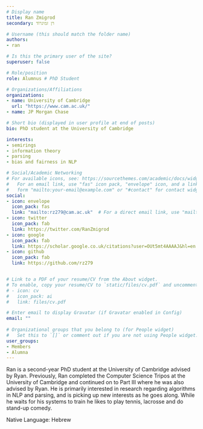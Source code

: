 ```yaml
---
# Display name
title: Ran Zmigrod
secondary: רן זמיגרוֹד

# Username (this should match the folder name)
authors:
- ran

# Is this the primary user of the site?
superuser: false

# Role/position
role: Alumnus # PhD Student

# Organizations/Affiliations
organizations:
- name: University of Cambridge
  url: "https://www.cam.ac.uk/"
- name: JP Morgan Chase

# Short bio (displayed in user profile at end of posts)
bio: PhD student at the University of Cambridge

interests:
- semirings
- information theory
- parsing
- bias and fairness in NLP

# Social/Academic Networking
# For available icons, see: https://sourcethemes.com/academic/docs/widgets/#icons
#   For an email link, use "fas" icon pack, "envelope" icon, and a link in the
#   form "mailto:your-email@example.com" or "#contact" for contact widget.
social:
- icon: envelope
  icon_pack: fas
  link: "mailto:rz279@cam.ac.uk"  # For a direct email link, use "mailto:test@example.org".
- icon: twitter
  icon_pack: fab
  link: https://twitter.com/RanZmigrod
- icon: google
  icon_pack: fab
  link: https://scholar.google.co.uk/citations?user=OUt5mt4AAAAJ&hl=en
- icon: github
  icon_pack: fab
  link: https://github.com/rz279


# Link to a PDF of your resume/CV from the About widget.
# To enable, copy your resume/CV to `static/files/cv.pdf` and uncomment the lines below.  
# - icon: cv
#   icon_pack: ai
#   link: files/cv.pdf 

# Enter email to display Gravatar (if Gravatar enabled in Config)
email: ""
  
# Organizational groups that you belong to (for People widget)
#   Set this to `[]` or comment out if you are not using People widget.  
user_groups:
- Members
- Alumna
---
```

Ran is a second-year PhD student at the University of Cambridge advised by Ryan. Previously, Ran completed the Computer Science Tripos at the University of Cambridge and continued on to Part III where he was also advised by Ryan. He is primarily interested in research regarding algorithms in NLP and parsing, and is picking up new interests as he goes along. While he waits for his systems to train he likes to play tennis, lacrosse and do stand-up comedy.

Native Language: Hebrew

<!-- Animal Form: Honey badger -->

<!-- <img  class="avatar-small" src="honey-badger.jpg" style="float: center" />
 -->